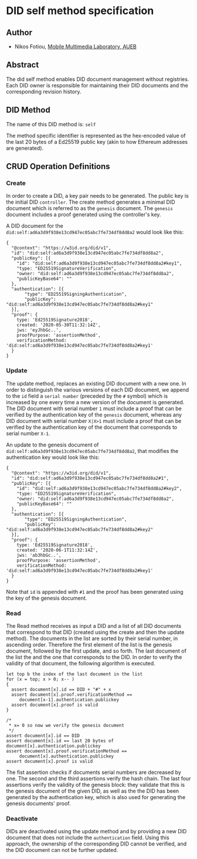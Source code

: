 # DID self method specification
## Author
* Nikos Fotiou, [Mobile Multimedia Laboratory, AUEB](https://mm.aueb.gr)

## Abstract
The did self method enables DID document management without registries. Each
DID owner is responsible for maintaining their DID documents and the corresponding
revision history.

## DID Method 
The name of this DID method is: `self`

The method specific identifier is represented as the hex-encoded value of the last 20 bytes
of a Ed25519 public key (akin to how Ethereum addresses are generated). 

## CRUD Operation Definitions
### Create
In order to create a DID, a key pair needs to be generated. The public key is the initial
DID `controller`. The create method generates a minimal DID document which is referred to as
the `genesis` document. The `genesis` document includes a proof generated using the controller's
key.    

A DID document for the `did:self:ad6a3d9f938e13cd947ec05abc7fe734df8dd8a2` would look like this:

```
{
  "@context": "https://w3id.org/did/v1",
  "id": "did:self:ad6a3d9f938e13cd947ec05abc7fe734df8dd8a2",
  "publicKey": [{
    "id": "did:self:ad6a3d9f938e13cd947ec05abc7fe734df8dd8a2#key1",
    "type: "ED25519SignatureVerification",
    "owner: "did:self:ad6a3d9f938e13cd947ec05abc7fe734df8dd8a2",
    "publicKeyBase64": ""
  },
  "authentication": [{
       "type": "ED25519SigningAuthentication",
       "publicKey": "did:self:ad6a3d9f938e13cd947ec05abc7fe734df8dd8a2#key1"
  }],
  "proof": {
    type: 'Ed25519Signature2018',
    created: '2020-05-30T11:32:14Z',
    jws: 'eyJhbGc..',
    proofPurpose: 'assertionMethod',
    verificationMethod: 'did:self:ad6a3d9f938e13cd947ec05abc7fe734df8dd8a2#key1'
  }
}
```

### Update
The update method, replaces an existing DID document with a new one. In order to distinguish the various versions of each DID document, we append to the `id` field a `serial number` (preceded by
the `#` symbol) which is increased by one every time a new version of the document is generated. The DID document with serial number `1` must include a proof that can be verified by the authentication key of the `genesis` document, whereas any DID document with serial number `X|X>1` must include a proof that can be verified by the authentication key of the document that corresponds to serial number `X-1`.

An update to the genesis document of `did:self:ad6a3d9f938e13cd947ec05abc7fe734df8dd8a2`, that modifies
the authentication key would look like this:
```
{
  "@context": "https://w3id.org/did/v1",
  "id": "did:self:ad6a3d9f938e13cd947ec05abc7fe734df8dd8a2#1",
  "publicKey": [{
    "id": "did:self:ad6a3d9f938e13cd947ec05abc7fe734df8dd8a2#key2",
    "type: "ED25519SignatureVerification",
    "owner: "did:self:ad6a3d9f938e13cd947ec05abc7fe734df8dd8a2",
    "publicKeyBase64": ""
  },
  "authentication": [{
       "type": "ED25519SigningAuthentication",
       "publicKey": "did:self:ad6a3d9f938e13cd947ec05abc7fe734df8dd8a2#key2"
  }],
  "proof": {
    type: 'Ed25519Signature2018',
    created: '2020-06-1T11:32:14Z',
    jws: 'ab3hbGc..',
    proofPurpose: 'assertionMethod',
    verificationMethod: 'did:self:ad6a3d9f938e13cd947ec05abc7fe734df8dd8a2#key1'
  }
}
```
Note that `id` is appended with `#1` and the proof has been generated using the key of the genesis document. 

### Read
The Read method receives as input a DID and a list of all DID documents that correspond to that DID (created using the create and then the update method). The documents in the list are sorted by their
serial number, in ascending order. Therefore the first element of the list is the genesis document, followed by the first update, and so forth. The last document of the list the and the one that corresponds to the DID. In order to verify the validity of that document, the following algorithm is executed. 

```
let top b the index of the last document in the list
for (x = top; x > 0; x-- )
{
  assert document[x].id == DID + "#" + x
  assert document[x].proof.verificationMethod ==
     document[x-1].authentication.publickey
  assert document[x].proof is valid
} 

/*
 * x= 0 so now we verify the genesis document
 */
assert document[x].id == DID 
assert document[x].id == last 20 bytes of document[x].authentication.publickey
assert document[x].proof.verificationMethod ==
     document[x].authentication.publickey
assert document[x].proof is valid
```
The fist assertion checks if documents serial numbers are decreased by one.
The second and the third assertions verify the hash chain.
The last four assertions verify the validity of the genesis block:
they validate that this is the genesis document of the given DID, as well 
as the the DID has been generated by the authentication key, which is also
used for generating the genesis documents' proof.

### Deactivate
DIDs are deactivated using the update method and by providing a new DID document that does not include the `authentication` field. Using this
approach, the ownership of the corresponding DID cannot be verified, and the DID document can not be further updated. 



